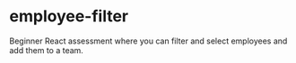 # employee-filter
Beginner React assessment where you can filter and select employees and add them to a team.
